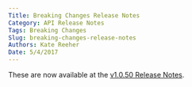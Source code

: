 ```yaml
---
Title: Breaking Changes Release Notes
Category: API Release Notes
Tags: Breaking Changes
Slug: breaking-changes-release-notes
Authors: Kate Reeher
Date: 5/4/2017
---
```

These are now available at the [v1.0.50 Release Notes]({filename}./v50.md).
